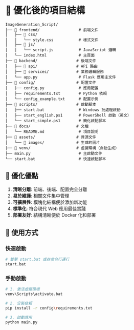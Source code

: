 # 📁 優化後的項目結構

```
ImageGeneration_Script/
├── 📁 frontend/                 # 前端文件
│   ├── 📁 css/
│   │   └── style.css           # 樣式文件
│   ├── 📁 js/
│   │   └── script.js           # JavaScript 邏輯
│   └── index.html              # 主頁面
├── 📁 backend/                 # 後端文件
│   ├── 📁 api/                 # API 路由
│   ├── 📁 services/            # 業務邏輯服務
│   └── app.py                  # Flask 應用主文件
├── 📁 config/                  # 配置文件
│   ├── config.py               # 應用配置
│   ├── requirements.txt        # Python 依賴
│   └── config_example.txt      # 配置示例
├── 📁 scripts/                 # 啟動腳本
│   ├── start.bat               # Windows 批處理啟動
│   ├── start_english.ps1       # PowerShell 啟動（英文）
│   └── start_simple.ps1        # 簡化啟動腳本
├── 📁 docs/                    # 文檔
│   └── README.md               # 項目說明
├── 📁 assets/                  # 資源文件
│   └── 📁 images/              # 生成的圖片
├── 📁 venv/                    # 虛擬環境（自動生成）
├── main.py                     # 主啟動文件
└── start.bat                   # 快速啟動腳本
```

## 🎯 優化優點

1. **清晰分離**: 前端、後端、配置完全分離
2. **易於維護**: 相關文件集中管理
3. **可擴展性**: 模塊化結構便於添加新功能
4. **標準化**: 符合現代 Web 應用最佳實踐
5. **部署友好**: 結構清晰便於 Docker 化和部署

## 🚀 使用方式

### 快速啟動
```bash
# 雙擊 start.bat 或在命令行運行
start.bat
```

### 手動啟動
```bash
# 1. 激活虛擬環境
venv\Scripts\activate.bat

# 2. 安裝依賴
pip install -r config\requirements.txt

# 3. 啟動應用
python main.py
```
